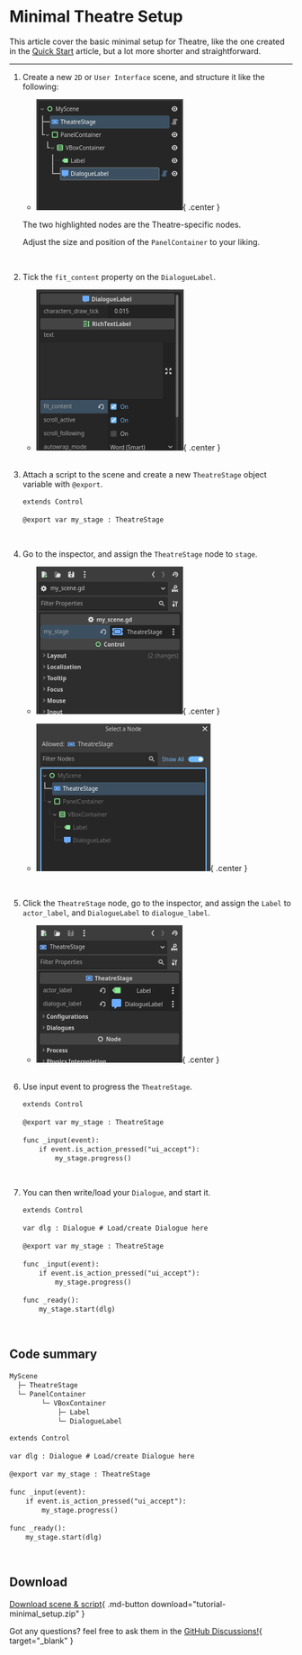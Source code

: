 # Minimal Theatre Setup

This article cover the basic minimal setup for Theatre, like the one created in the [Quick Start](../../quickstart.md) article, but a lot more shorter and straightforward.

<hr>

1. Create a new `2D` or `User Interface` scene, and structure it like the following:

    <div class="grid cards" markdown>

    - ![Scene tree](scenetree.png){ .center }

    </div>

    The two highlighted nodes are the Theatre-specific nodes.

    Adjust the size and position of the `PanelContainer` to your liking.

    <br>

2. Tick the `fit_content` property on the `DialogueLabel`.

    <div class="grid cards" markdown>

    - ![fit_content property](fit_content.png){ .center }

    </div>

    <br>

3. Attach a script to the scene and create a new `TheatreStage` object variable with `@export`.

    ```gdscript hl_lines="3"
    extends Control

    @export var my_stage : TheatreStage

    ```

    <br>

4. Go to the inspector, and assign the `TheatreStage` node to `stage`.

    <div class="grid cards" markdown>

    - ![](stage_node_1.png){ .center }

    - ![](stage_node_2.png){ .center }

    </div>

    <br>

5. Click the `TheatreStage` node, go to the inspector, and assign the `Label` to `actor_label`, and `DialogueLabel` to `dialogue_label`.

    <div class="grid cards" markdown>

    - ![Label and DialogueLabel node assigned on the TheatreStage inspector](stage_required_nodes.png){ .center }

    </div>

    <br>

6. Use input event to progress the `TheatreStage`.

    ```gdscript hl_lines="5 6 7"
    extends Control

    @export var my_stage : TheatreStage

    func _input(event):
        if event.is_action_pressed("ui_accept"):
            my_stage.progress()
    ```

    <br>

7. You can then write/load your `Dialogue`, and start it.

    ```gdscript hl_lines="3 11 12"
    extends Control

    var dlg : Dialogue # Load/create Dialogue here

    @export var my_stage : TheatreStage

    func _input(event):
        if event.is_action_pressed("ui_accept"):
            my_stage.progress()

    func _ready():
        my_stage.start(dlg)
    ```

   <br>

## Code summary

```
MyScene
  ├─ TheatreStage
  └─ PanelContainer
        └─ VBoxContainer
            ├─ Label
            └─ DialogueLabel
```

```gdscript
extends Control

var dlg : Dialogue # Load/create Dialogue here

@export var my_stage : TheatreStage

func _input(event):
    if event.is_action_pressed("ui_accept"):
        my_stage.progress()

func _ready():
    my_stage.start(dlg)
```

<br>

## Download

[Download scene & script](tutorial-minimal_setup.zip "Drop the directory 'tutorials' directly in your project root folder"){ .md-button download="tutorial-minimal_setup.zip" }

Got any questions? feel free to ask them in the [GitHub Discussions!](https://github.com/nndda/Theatre/discussions/new?category=help){ target="_blank" }